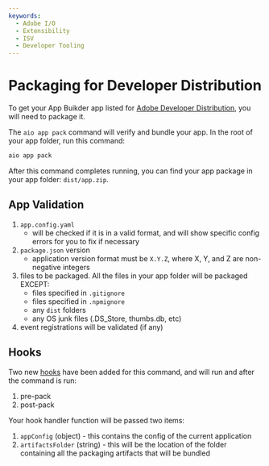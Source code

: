 ```yaml
---
keywords:
  - Adobe I/O
  - Extensibility
  - ISV
  - Developer Tooling
---
```



# Packaging for Developer Distribution

To get your App Buikder app listed for [Adobe Developer Distribution](https://developer.adobe.com/developer-distribution/), you will need to package it.

The `aio app pack` command will verify and bundle your app. In the root of your app folder, run this command:

```sh
aio app pack
```

After this command completes running, you can find your app package in your app folder: `dist/app.zip`.

## App Validation

1. `app.config.yaml` 
     - will be checked if it is in a valid format, and will show specific config errors for you to fix if necessary
2. `package.json` version
     - application version format must be `X.Y.Z`, where X, Y, and Z are non-negative integers
3. files to be packaged. All the files in your app folder will be packaged EXCEPT:
     - files specified in `.gitignore`
     - files specified in `.npmignore`
     - any `dist` folders
     - any OS junk files (.DS_Store, thumbs.db, etc)
4. event registrations will be validated (if any)

## Hooks

Two new [hooks](./app-hooks.md) have been added for this command, and will run and after the command is run:

1. pre-pack
2. post-pack

Your hook handler function will be passed two items:

1. `appConfig` (object) - this contains the config of the current application
2. `artifactsFolder` (string) - this will be the location of the folder containing all the packaging artifacts that will be bundled
